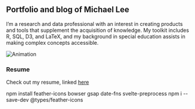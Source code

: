 ## Portfolio and blog of Michael Lee

I’m a research and data professional with an interest in creating products and tools that supplement the acquisition of knowledge. My toolkit includes R, SQL, D3, and LaTeX, and my background in special education assists in making complex concepts accessible.

![Animation](https://d33wubrfki0l68.cloudfront.net/5c9a4243f27660869fcd886baf7b2e32da203edc/d754e/img/lineeducationloans.gif)

### Resume

Check out my resume, linked [here](https://www.mikelee.co/Michael_Lee_Resume.pdf)

<!-- install -->

npm install feather-icons bowser gsap date-fns svelte-preprocess
npm i --save-dev @types/feather-icons

<!-- ffmpeg -i input.mp4 -c:v libvpx -b:v 1M -c:a libvorbis leeLogo.webm -->
